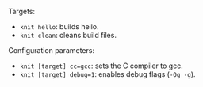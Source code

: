 Targets:

* `knit hello`: builds hello.
* `knit clean`: cleans build files.

Configuration parameters:

* `knit [target] cc=gcc`: sets the C compiler to gcc.
* `knit [target] debug=1`: enables debug flags (`-Og -g`).
